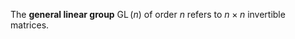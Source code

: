 The **general linear group** $\operatorname{GL}(n)$ of order $n$ refers to $n \times n$ invertible matrices.